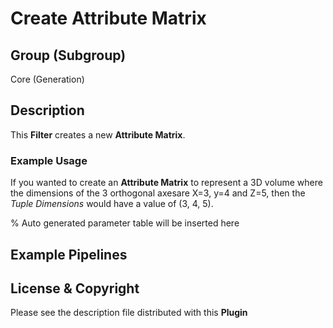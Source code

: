 # Create Attribute Matrix

## Group (Subgroup)

Core (Generation)

## Description

This **Filter** creates a new **Attribute Matrix**.

### Example Usage

If you wanted to create an **Attribute Matrix** to represent a 3D volume where the dimensions of the 3 orthogonal axesare X=3, y=4 and Z=5, then the *Tuple Dimensions* would have a value of (3, 4, 5).

% Auto generated parameter table will be inserted here

## Example Pipelines

## License & Copyright

Please see the description file distributed with this **Plugin**
